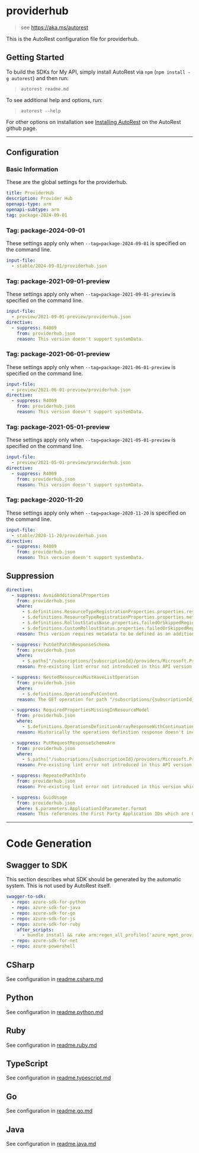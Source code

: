 # providerhub

> see https://aka.ms/autorest

This is the AutoRest configuration file for providerhub.

## Getting Started

To build the SDKs for My API, simply install AutoRest via `npm` (`npm install -g autorest`) and then run:

> `autorest readme.md`

To see additional help and options, run:

> `autorest --help`

For other options on installation see [Installing AutoRest](https://aka.ms/autorest/install) on the AutoRest github page.

---

## Configuration

### Basic Information

These are the global settings for the providerhub.

```yaml
title: ProviderHub
description: Provider Hub
openapi-type: arm
openapi-subtype: arm
tag: package-2024-09-01
```

### Tag: package-2024-09-01

These settings apply only when `--tag=package-2024-09-01` is specified on the command line.

```yaml $(tag) == 'package-2024-09-01'
input-file:
  - stable/2024-09-01/providerhub.json
```

### Tag: package-2021-09-01-preview

These settings apply only when `--tag=package-2021-09-01-preview` is specified on the command line.

```yaml $(tag) == 'package-2021-09-01-preview'
input-file:
  - preview/2021-09-01-preview/providerhub.json
directive:
  - suppress: R4009
    from: providerhub.json
    reason: This version doesn't support systemData.
```

### Tag: package-2021-06-01-preview

These settings apply only when `--tag=package-2021-06-01-preview` is specified on the command line.

```yaml $(tag) == 'package-2021-06-01-preview'
input-file:
  - preview/2021-06-01-preview/providerhub.json
directive:
  - suppress: R4009
    from: providerhub.json
    reason: This version doesn't support systemData.
```

### Tag: package-2021-05-01-preview

These settings apply only when `--tag=package-2021-05-01-preview` is specified on the command line.

```yaml $(tag) == 'package-2021-05-01-preview'
input-file:
  - preview/2021-05-01-preview/providerhub.json
directive:
  - suppress: R4009
    from: providerhub.json
    reason: This version doesn't support systemData.
```

### Tag: package-2020-11-20

These settings apply only when `--tag=package-2020-11-20` is specified on the command line.

```yaml $(tag) == 'package-2020-11-20'
input-file:
  - stable/2020-11-20/providerhub.json
directive:
  - suppress: R4009
    from: providerhub.json
    reason: This version doesn't support systemData.
```

## Suppression

``` yaml
directive:
  - suppress: AvoidAdditionalProperties
    from: providerhub.json
    where:
      - $.definitions.ResourceTypeRegistrationProperties.properties.resourceConcurrencyControlOptions
      - $.definitions.ResourceTypeRegistrationProperties.properties.metadata
      - $.definitions.RolloutStatusBase.properties.failedOrSkippedRegions
      - $.definitions.CustomRolloutStatus.properties.failedOrSkippedRegions
    reason: This version requires metadata to be defined as an additional property.

  - suppress: PutGetPatchResponseSchema
    from: providerhub.json
    where:
      - $.paths["/subscriptions/{subscriptionId}/providers/Microsoft.ProviderHub/providerRegistrations/{providerNamespace}/operations/default"]
    reason: Pre-existing lint error not introduced in this API version and cannot be modified without breaking change to customers. The PUT contains the same properties as GET under the `contents` field.

  - suppress: NestedResourcesMustHaveListOperation
    from: providerhub.json
    where:
      - $.definitions.OperationsPutContent
    reason: The GET operation for path "/subscriptions/{subscriptionId}/providers/Microsoft.ProviderHub/providerRegistrations/{providerNamespace}/operations/default" returns a list of operations. There isn't a point GET for this operation.

  - suppress: RequiredPropertiesMissingInResourceModel
    from: providerhub.json
    where:
      - $.definitions.OperationsDefinitionArrayResponseWithContinuation
    reason: Historically the operations definition response doesn't include ID property. This is a pre-existing lint error not introduced in this API version and cannot be modified without breaking change to customers.

  - suppress: PutRequestResponseSchemeArm
    from: providerhub.json
    where:
      - $.paths["/subscriptions/{subscriptionId}/providers/Microsoft.ProviderHub/providerRegistrations/{providerNamespace}/newRegionFrontloadRelease/{releaseName}"].put
    reason: Pre-existing lint error not introduced in this API version and cannot be modified without breaking change to customers.

  - suppress: RepeatedPathInfo
    from: providerhub.json
    reason: Pre-existing lint error not introduced in this version which required the provider namespace to be in the body.

  - suppress: GuidUsage
    from: providerhub.json
    where: $.parameters.ApplicationIdParameter.format
    reason: This references the First Party Application IDs which are GUIDs.
```

---

# Code Generation

## Swagger to SDK

This section describes what SDK should be generated by the automatic system.
This is not used by AutoRest itself.

```yaml $(swagger-to-sdk)
swagger-to-sdk:
  - repo: azure-sdk-for-python
  - repo: azure-sdk-for-java
  - repo: azure-sdk-for-go
  - repo: azure-sdk-for-js
  - repo: azure-sdk-for-ruby
    after_scripts:
      - bundle install && rake arm:regen_all_profiles['azure_mgmt_providerhub']
  - repo: azure-sdk-for-net
  - repo: azure-powershell
```

## CSharp

See configuration in [readme.csharp.md](./readme.csharp.md)

## Python

See configuration in [readme.python.md](./readme.python.md)

## Ruby

See configuration in [readme.ruby.md](./readme.ruby.md)

## TypeScript

See configuration in [readme.typescript.md](./readme.typescript.md)

## Go

See configuration in [readme.go.md](./readme.go.md)

## Java

See configuration in [readme.java.md](./readme.java.md)
